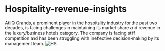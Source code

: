 # Hospitality-revenue-insights
AtliQ Grands, a prominent player in the hospitality industry for the past two decades, is facing challenges in maintaining its market share and revenue in the luxury/business hotels category. The company is facing stiff competition and has been struggling with ineffective decision-making by its management team. 
![HS](https://github.com/M-Vijay-felix/Hospitality-revenue-insights/assets/132756063/448efb2c-6520-4db5-9046-5eed9ae6c190)

